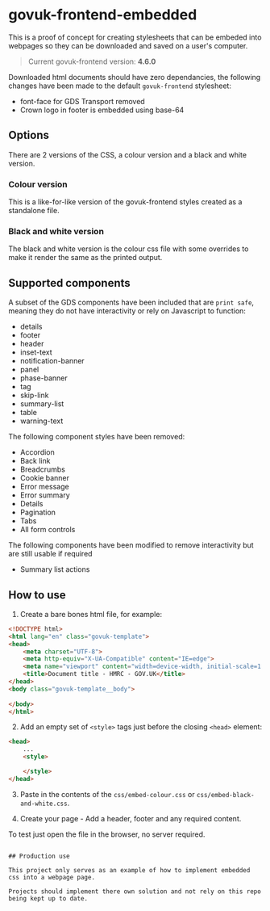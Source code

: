 # govuk-frontend-embedded

This is a proof of concept for creating stylesheets that can be embeded into webpages so they can be downloaded and saved on a user's computer.

> Current govuk-frontend version: **4.6.0**

Downloaded html documents should have zero dependancies, the following changes have been made to the default `govuk-frontend` stylesheet:

* font-face for GDS Transport removed
* Crown logo in footer is embedded using base-64

## Options

There are 2 versions of the CSS, a colour version and a black and white version.

### Colour version

This is a like-for-like version of the govuk-frontend styles created as a standalone file.

### Black and white version

The black and white version is the colour css file with some overrides to make it render the same as the printed output. 

## Supported components

A subset of the GDS components have been included that are `print safe`, meaning they do not have interactivity or rely on Javascript to function:

* details
* footer
* header
* inset-text
* notification-banner
* panel
* phase-banner
* tag
* skip-link
* summary-list
* table
* warning-text

The following component styles have been removed:

* Accordion
* Back link
* Breadcrumbs
* Cookie banner
* Error message
* Error summary
* Details
* Pagination
* Tabs
* All form controls

The following components have been modified to remove interactivity but are still usable if required

* Summary list actions

## How to use

1. Create a bare bones html file, for example:

```html
<!DOCTYPE html>
<html lang="en" class="govuk-template">
<head>
    <meta charset="UTF-8">
    <meta http-equiv="X-UA-Compatible" content="IE=edge">
    <meta name="viewport" content="width=device-width, initial-scale=1.0">
    <title>Document title - HMRC - GOV.UK</title>
</head>
<body class="govuk-template__body">
    
</body>
</html>
```

2. Add an empty set of `<style>` tags just before the closing `<head>` element:

```html
<head>
    ...
    <style>

    </style>
</head>
```

3. Paste in the contents of the `css/embed-colour.css` or `css/embed-black-and-white.css`.

4. Create your page - Add a header, footer and any required content. 

To test just open the file in the browser, no server required.

```

## Production use

This project only serves as an example of how to implement embedded css into a webpage page.

Projects should implement there own solution and not rely on this repo being kept up to date.
